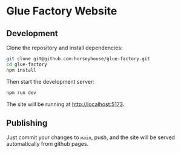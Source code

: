 # Glue Factory Website

## Development

Clone the repository and install dependencies:

```bash
git clone git@github.com:horseyhouse/glue-factory.git
cd glue-factory
npm install
```

Then start the development server:

```bash
npm run dev
```

The site will be running at [http://localhost:5173](http://localhost:5173).

## Publishing

Just commit your changes to `main`, push, and the site will be served automatically from github pages.
